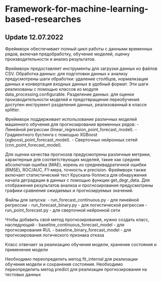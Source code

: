 # Framework-for-machine-learning-based-researches

## Update 12.07.2022

Фреймворк обеспечивает полный цикл работы с данными временных рядов, включая предобработку, обучение моделей, оценку производительности и анализ результатов.

Фреймворк предоставляет инструменты для загрузки данных из файлов CSV.
Обработка данных: для подготовки данных к анализу предусмотрены шаги обработки: удаление столбцов, нормализация данных и конвертация входных данных в удобный формат. Эти шаги реализованы с помощью классов из модуля data_processing.configurable. Разделение данных: для оценки производительности моделей и предотвращения переобучения доступен инструмент разделения данных, реализованный в классе splitter.

Фреймворк поддерживает использование различных моделей машинного обучения для прогнозирования временных рядов:
    - Линейной регрессии (linear_regression_point_forecast_model).
    - Градиентного бустинга с помощью XGBoost (xgboost_point_forecast_model).
    - Сверточных нейронных сетей (cnn_point_forecast_model).

Для оценки качества прогнозов предусмотрены различные метрики, характерные для соответствующих моделей, такие как средняя абсолютная ошибка (MAE), корень из среднеквадратичной ошибки (RMSE), ROC/AUC, F1-мера, точность и precision. 
Фреймворк также включает статистический тест Крускала-Уоллиса для обнаружения начала деградации в данных с помощью функции get_degr_data.
Для отображения результатов анализа и прогнозирования предусмотрены графики сравнения ожидаемых и прогнозируемых значений.

Файлы для запуска:
    - run_forecast_continuous.py - для линейной регрессии
    - run_forecast_binary.py - для логистической регрессии
    - run_point_forecast.py - для сверточной нейронной сети 

Чтобы добавить свой метод прогнозирования, нужно создать класс, наследующий 
    - baseline_continuous_forecast_model - для прогнозирования RUL
    - baseline_binary_forecast_model - для прогнозирования логического признака отказа

Класс отвечает за реализацию обучения модели, хранение состояния и применение модели

Необходимо переопределить метод fit_internal для реализации обучения модели и сохранения состояния.
Необходимо переопределить метод predict для реализации прогнозирования на тестовых данных
